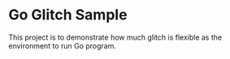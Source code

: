 Go Glitch Sample
================

This project is to demonstrate how much glitch is flexible as the environment to run Go program.